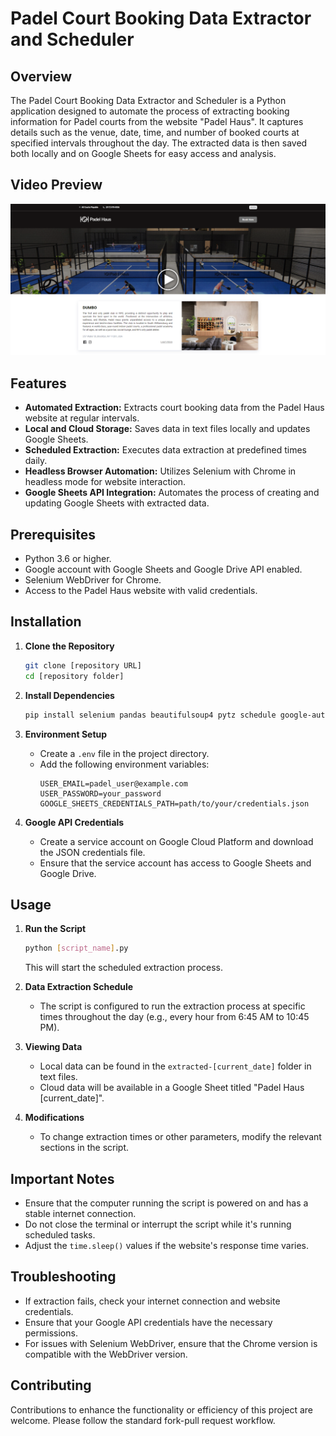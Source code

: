 # Padel Court Booking Data Extractor and Scheduler

## Overview
The Padel Court Booking Data Extractor and Scheduler is a Python application designed to automate the process of extracting booking information for Padel courts from the website "Padel Haus". It captures details such as the venue, date, time, and number of booked courts at specified intervals throughout the day. The extracted data is then saved both locally and on Google Sheets for easy access and analysis.

## Video Preview

[![Video Preview](https://github.com/DevRex-0201/Project-Images/blob/main/video%20preview/Py-PadelCourt-BookingData-Extractor.png)](https://drive.google.com/file/d/1GheTBEEh_zEAfI_WAuBqNqPyTW85IK9L/view?usp=drive_link)

## Features
- **Automated Extraction:** Extracts court booking data from the Padel Haus website at regular intervals.
- **Local and Cloud Storage:** Saves data in text files locally and updates Google Sheets.
- **Scheduled Extraction:** Executes data extraction at predefined times daily.
- **Headless Browser Automation:** Utilizes Selenium with Chrome in headless mode for website interaction.
- **Google Sheets API Integration:** Automates the process of creating and updating Google Sheets with extracted data.

## Prerequisites
- Python 3.6 or higher.
- Google account with Google Sheets and Google Drive API enabled.
- Selenium WebDriver for Chrome.
- Access to the Padel Haus website with valid credentials.

## Installation

1. **Clone the Repository**
   ```bash
   git clone [repository URL]
   cd [repository folder]
   ```

2. **Install Dependencies**
   ```bash
   pip install selenium pandas beautifulsoup4 pytz schedule google-auth google-auth-oauthlib google-auth-httplib2 google-api-python-client webdriver-manager python-dotenv
   ```

3. **Environment Setup**
   - Create a `.env` file in the project directory.
   - Add the following environment variables:
     ```
     USER_EMAIL=padel_user@example.com
     USER_PASSWORD=your_password
     GOOGLE_SHEETS_CREDENTIALS_PATH=path/to/your/credentials.json
     ```

4. **Google API Credentials**
   - Create a service account on Google Cloud Platform and download the JSON credentials file.
   - Ensure that the service account has access to Google Sheets and Google Drive.

## Usage

1. **Run the Script**
   ```bash
   python [script_name].py
   ```
   This will start the scheduled extraction process.

2. **Data Extraction Schedule**
   - The script is configured to run the extraction process at specific times throughout the day (e.g., every hour from 6:45 AM to 10:45 PM).

3. **Viewing Data**
   - Local data can be found in the `extracted-[current_date]` folder in text files.
   - Cloud data will be available in a Google Sheet titled "Padel Haus [current_date]".

4. **Modifications**
   - To change extraction times or other parameters, modify the relevant sections in the script.

## Important Notes
- Ensure that the computer running the script is powered on and has a stable internet connection.
- Do not close the terminal or interrupt the script while it's running scheduled tasks.
- Adjust the `time.sleep()` values if the website's response time varies.

## Troubleshooting
- If extraction fails, check your internet connection and website credentials.
- Ensure that your Google API credentials have the necessary permissions.
- For issues with Selenium WebDriver, ensure that the Chrome version is compatible with the WebDriver version.

## Contributing
Contributions to enhance the functionality or efficiency of this project are welcome. Please follow the standard fork-pull request workflow.
